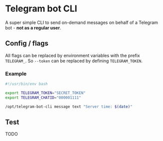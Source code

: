 # Telegram bot CLI

A super simple CLI to send on-demand messages on behalf of a Telegram bot - **not as a regular user**.

## Config / flags

All flags can be replaced by environment variables with the prefix `TELEGRAM_`.
So `--token` can be replaced by defining `TELEGRAM_TOKEN`.

### Example

```bash
#!/usr/bin/env bash

export TELEGRAM_TOKEN="SECRET_TOKEN"
export TELEGRAM_CHATID="000001111"

/opt/telegram-bot-cli message text "Server time: $(date)"
```

## Test

TODO
